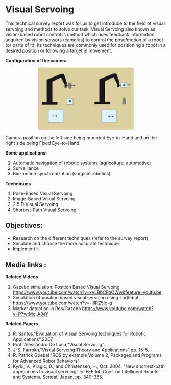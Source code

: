 # Visual Servoing
 This technical survey report was for us to get introduce to the field of visual servoing and methods to solve our task.
 Visual Servoing also known as vision-based robot control is method which uses feedback information acquired by vision sensors (cameras) to control the pose/motion of a robot (or parts of it). Its techniques are commonly used for positioning a robot in a desired position or following a target in movement.
 
 **Configuration of the camera**
 <p align="center">
<img src="/Materials/images/eyeintohand.JPG" width="300">
</p>
Camera position on the left side being mounted Eye-in-Hand and on the right side being Fixed Eye-to-Hand.

 **Some applications:**
 1. Automatic navigation of robotic systems (agricolture, automotive) 
 2. Surveillance
 3. Bio-motion synchronization (surgical robotics)
 
 
  **Techniques**
  1. Pose-Based Visual Servoing
  2. Image-Based Visual Servoing
  3. 2.5 D Visual Servoing
  4. Shortest-Path Visual Servoing
 

## Objectives:
- Research on the different techniques (refer to the survey report)
- Simulate and choose the more accurate technique
- Implement it


## Media links :

**Related Videos**
1. Gazebo simulation: Position Based Visual Servoing https://www.youtube.com/watch?v=xyLBbCFqOWw&feature=youtu.be
2. Simulation of position based visual servoing using Turtlebot https://www.youtube.com/watch?v=-IIlRZ5Ic-g
3. Marker detection in Ros/Gazebo https://www.youtube.com/watch?v=P7wtMc_A8eY

**Related Papers**
1. R. Santos,"Evaluation of Visual Servoing techniques for Robotic Applications",2007.
2. Prof. Alessandro De Luca,"Visual Servoing".
3. J-S. Farrokh,"Visual Servoing:Theory and Applications",pp. 15-5.
4. R. Patrick Goebel,"ROS by example Volume 2, Packages and Programs for Advanced Robot Behaviors"
5. Kyrki, V., Kragic, D., and Christensen, H., Oct. 2004, “New shortest-path approaches to visual
servoing” in IEEE Int. Conf. on Intelligent Robots and Systems, Sendai, Japan, pp. 349–355.
